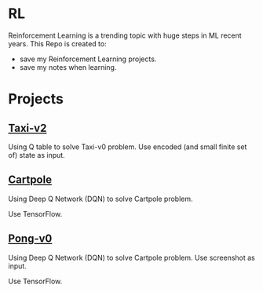# RL

Reinforcement Learning is a trending topic with huge steps in ML recent years. This Repo is created to:

+ save my Reinforcement Learning projects.
+ save my notes when learning.

# Projects

## [Taxi-v2](https://github.com/Tulip4attoo/rl/tree/master/taxi-v2)

Using Q table to solve Taxi-v0 problem. Use encoded (and small finite set of) state as input.

## [Cartpole](https://github.com/Tulip4attoo/rl/tree/master/cartpole)

Using Deep Q Network (DQN) to solve Cartpole problem. 

Use TensorFlow.

## [Pong-v0](https://github.com/Tulip4attoo/rl/tree/master/pong-v0)

Using Deep Q Network (DQN) to solve Cartpole problem. Use screenshot as input.

Use TensorFlow.
